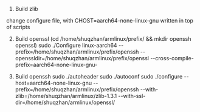 1. Build zlib

change configure file, with CHOST=aarch64-none-linux-gnu written in top of scripts

2. Build openssl
(cd /home/shuqzhan/armlinux/prefix/ && mkdir openssh openssl)
sudo ./Configure linux-aarch64 --prefix=/home/shuqzhan/armlinux/prefix/openssh --openssldir=/home/shuqzhan/armlinux/prefix/openssl --cross-compile-prefix=aarch64-none-linux-gnu-

3. Build openssh
sudo ./autoheader
sudo ./autoconf
sudo ./configure --host=aarch64-none-linux-gnu --prefix=/home/shuqzhan/armlinux/prefix/openssh --with-zlib=/home/shuqzhan/armlinux/zlib-1.3.1 --with-ssl-dir=/home/shuqzhan/armlinux/openssl/

